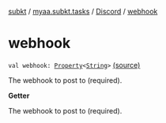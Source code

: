 [subkt](../../index.md) / [myaa.subkt.tasks](../index.md) / [Discord](index.md) / [webhook](./webhook.md)

# webhook

`val webhook: `[`Property`](https://docs.gradle.org/current/javadoc/org/gradle/api/provider/Property.html)`<`[`String`](https://kotlinlang.org/api/latest/jvm/stdlib/kotlin/-string/index.html)`>` [(source)](https://github.com/Myaamori/SubKt/blob/0.1.8/src/main/kotlin/myaa/subkt/tasks/discordtask.kt#L404)

The webhook to post to (required).

**Getter**

The webhook to post to (required).

